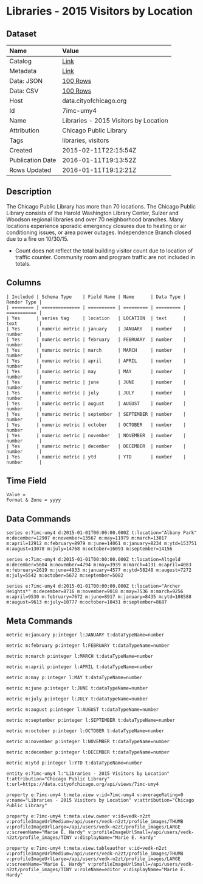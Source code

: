 # Libraries - 2015 Visitors by Location

## Dataset

| Name | Value |
| :--- | :---- |
| Catalog | [Link](https://catalog.data.gov/dataset/libraries-2015-visitors-by-location) |
| Metadata | [Link](https://data.cityofchicago.org/api/views/7imc-umy4) |
| Data: JSON | [100 Rows](https://data.cityofchicago.org/api/views/7imc-umy4/rows.json?max_rows=100) |
| Data: CSV | [100 Rows](https://data.cityofchicago.org/api/views/7imc-umy4/rows.csv?max_rows=100) |
| Host | data.cityofchicago.org |
| Id | 7imc-umy4 |
| Name | Libraries - 2015 Visitors by Location |
| Attribution | Chicago Public Library |
| Tags | libraries, visitors |
| Created | 2015-02-11T22:15:54Z |
| Publication Date | 2016-01-11T19:13:52Z |
| Rows Updated | 2016-01-11T19:12:21Z |

## Description

The Chicago Public Library has more than 70 locations. The Chicago Public Library consists of the Harold Washington Library Center, Sulzer and Woodson regional libraries and over 70 neighborhood branches. Many locations experience sporadic emergency closures due to heating or air conditioning issues, or area power outages. Independence Branch closed due to a fire on 10/30/15.														
* Count does not reflect the total building visitor count due to location of traffic counter. Community room and program traffic are not included in totals.

## Columns

```ls
| Included | Schema Type    | Field Name | Name      | Data Type | Render Type |
| ======== | ============== | ========== | ========= | ========= | =========== |
| Yes      | series tag     | location   | LOCATION  | text      | text        |
| Yes      | numeric metric | january    | JANUARY   | number    | number      |
| Yes      | numeric metric | february   | FEBRUARY  | number    | number      |
| Yes      | numeric metric | march      | MARCH     | number    | number      |
| Yes      | numeric metric | april      | APRIL     | number    | number      |
| Yes      | numeric metric | may        | MAY       | number    | number      |
| Yes      | numeric metric | june       | JUNE      | number    | number      |
| Yes      | numeric metric | july       | JULY      | number    | number      |
| Yes      | numeric metric | august     | AUGUST    | number    | number      |
| Yes      | numeric metric | september  | SEPTEMBER | number    | number      |
| Yes      | numeric metric | october    | OCTOBER   | number    | number      |
| Yes      | numeric metric | november   | NOVEMBER  | number    | number      |
| Yes      | numeric metric | december   | DECEMBER  | number    | number      |
| Yes      | numeric metric | ytd        | YTD       | number    | number      |
```

## Time Field

```ls
Value = 
Format & Zone = yyyy
```

## Data Commands

```ls
series e:7imc-umy4 d:2015-01-01T00:00:00.000Z t:location="Albany Park" m:december=12907 m:november=13567 m:may=11979 m:march=13017 m:april=12912 m:february=8979 m:june=14061 m:january=8234 m:ytd=153751 m:august=13078 m:july=14768 m:october=16093 m:september=14156

series e:7imc-umy4 d:2015-01-01T00:00:00.000Z t:location=Altgeld m:december=5604 m:november=4794 m:may=3939 m:march=4131 m:april=4083 m:february=2619 m:june=4933 m:january=4577 m:ytd=58248 m:august=7272 m:july=5542 m:october=5672 m:september=5082

series e:7imc-umy4 d:2015-01-01T00:00:00.000Z t:location="Archer Heights*" m:december=8716 m:november=9018 m:may=7536 m:march=9256 m:april=9530 m:february=7672 m:june=8917 m:january=8435 m:ytd=108588 m:august=9613 m:july=10777 m:october=10431 m:september=8687
```

## Meta Commands

```ls
metric m:january p:integer l:JANUARY t:dataTypeName=number

metric m:february p:integer l:FEBRUARY t:dataTypeName=number

metric m:march p:integer l:MARCH t:dataTypeName=number

metric m:april p:integer l:APRIL t:dataTypeName=number

metric m:may p:integer l:MAY t:dataTypeName=number

metric m:june p:integer l:JUNE t:dataTypeName=number

metric m:july p:integer l:JULY t:dataTypeName=number

metric m:august p:integer l:AUGUST t:dataTypeName=number

metric m:september p:integer l:SEPTEMBER t:dataTypeName=number

metric m:october p:integer l:OCTOBER t:dataTypeName=number

metric m:november p:integer l:NOVEMBER t:dataTypeName=number

metric m:december p:integer l:DECEMBER t:dataTypeName=number

metric m:ytd p:integer l:YTD t:dataTypeName=number

entity e:7imc-umy4 l:"Libraries - 2015 Visitors by Location" t:attribution="Chicago Public Library" t:url=https://data.cityofchicago.org/api/views/7imc-umy4

property e:7imc-umy4 t:meta.view v:id=7imc-umy4 v:averageRating=0 v:name="Libraries - 2015 Visitors by Location" v:attribution="Chicago Public Library"

property e:7imc-umy4 t:meta.view.owner v:id=vedk-n2zt v:profileImageUrlMedium=/api/users/vedk-n2zt/profile_images/THUMB v:profileImageUrlLarge=/api/users/vedk-n2zt/profile_images/LARGE v:screenName="Marie E. Hardy" v:profileImageUrlSmall=/api/users/vedk-n2zt/profile_images/TINY v:displayName="Marie E. Hardy"

property e:7imc-umy4 t:meta.view.tableauthor v:id=vedk-n2zt v:profileImageUrlMedium=/api/users/vedk-n2zt/profile_images/THUMB v:profileImageUrlLarge=/api/users/vedk-n2zt/profile_images/LARGE v:screenName="Marie E. Hardy" v:profileImageUrlSmall=/api/users/vedk-n2zt/profile_images/TINY v:roleName=editor v:displayName="Marie E. Hardy"
```